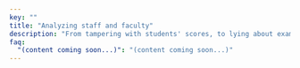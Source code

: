 ```yaml
---
key: ""
title: "Analyzing staff and faculty"
description: "From tampering with students' scores, to lying about examination timings, see the extend to which these faculty would go, in places like Richfield."
faq:
  "(content coming soon...)": "(content coming soon...)"
---
```

